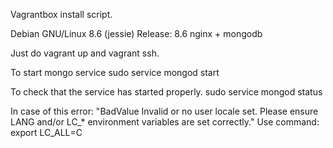 Vagrantbox install script.

Debian GNU/Linux 8.6 (jessie)
Release:	8.6
nginx + mongodb

Just do vagrant up and vagrant ssh.

To start mongo service
sudo service mongod start

To check that the service has started properly.
sudo service mongod status

In case of this error:
"BadValue Invalid or no user locale set. Please ensure LANG and/or LC_* environment variables are set correctly."
Use command: export LC_ALL=C
